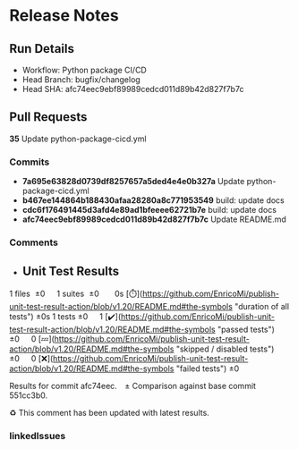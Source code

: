# Release Notes 
## Run Details
- Workflow: Python package CI/CD 
- Head Branch: bugfix/changelog 
- Head SHA: afc74eec9ebf89989cedcd011d89b42d827f7b7c 

## Pull Requests
**35** Update python-package-cicd.yml
### Commits
  - **7a695e63828d0739df8257657a5ded4e4e0b327a** Update python-package-cicd.yml
  - **b467ee144864b188430afaa28280a8c771953549** build: update docs
  - **cdc6f176491445d3afd4e89ad1bfeeee62721b7e** build: update docs
  - **afc74eec9ebf89989cedcd011d89b42d827f7b7c** Update README.md
### Comments
 - ## Unit Test Results
1 files  ±0  1 suites  ±0   0s [:stopwatch:](https://github.com/EnricoMi/publish-unit-test-result-action/blob/v1.20/README.md#the-symbols &quot;duration of all tests&quot;) ±0s
1 tests ±0  1 [:heavy_check_mark:](https://github.com/EnricoMi/publish-unit-test-result-action/blob/v1.20/README.md#the-symbols &quot;passed tests&quot;) ±0  0 [:zzz:](https://github.com/EnricoMi/publish-unit-test-result-action/blob/v1.20/README.md#the-symbols &quot;skipped / disabled tests&quot;) ±0  0 [:x:](https://github.com/EnricoMi/publish-unit-test-result-action/blob/v1.20/README.md#the-symbols &quot;failed tests&quot;) ±0 

Results for commit afc74eec. ± Comparison against base commit 551cc3b0.

:recycle: This comment has been updated with latest results.

### linkedIssues
    
